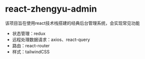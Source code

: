# react-zhengyu-admin

该项目旨在使用react技术栈搭建的经典后台管理系统，会实现常见功能

- 状态管理：redux
- 远程处理数据请求：axios、react-query
- 路由：react-router
- 样式：tailwindCSS

